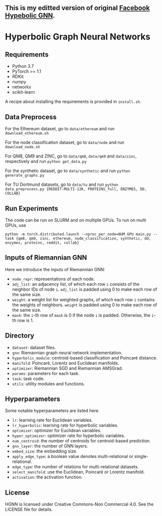 ## This is my editted version of original [Facebook Hypebolic GNN](https://github.com/facebookresearch/hgnn).


# Hyperbolic Graph Neural Networks

## Requirements

* Python 3.7
* PyTorch >= 1.1
* RDKit
* numpy
* networkx
* scikit-learn

A recipe about installing the requirements is provided in `install.sh`.

## Data Preprocess

For the Ethereum dataset, go to `data/ethereum` and run
`download_ethereum.sh`

For the node classification dataset, go to `data/node` and run
`download_node.sh`

For QM8, QM9 and ZINC, go to `data/qm8`, `data/qm9` and `data/zinc`, respectively and run 
```python get_data.py```

For the synthetic dataset, go to `data/synthetic` and run
```python generate_graphs.py```

For TU Dortmund datasets, go to `data/tu` and run
```python data_preprocess.py {REDDIT-MULTI-12K, PROTEINS_full, ENZYMES, DD, COLLAB}```

## Run Experiments
The code can be run on SLURM and on multiple GPUs. To run on multi GPUs, use 

```python -m torch.distributed.launch --nproc_per_node=NUM_GPU main.py --task {qm8, qm9, zinc, ethereum, node_classification, synthetic, dd, enzymes, proteins, reddit, collab}```

## Inputs of Riemannian GNN

Here we introduce the inputs of Riemannian GNN:

* `node_repr`: representations of each node. 
* `adj_list`: an adjacency list, of which each row `i` consists of the neighbor IDs of node `i`. `adj_list` is padded using 0 to make each row of the same size.
* `weight`: a weight list for weighted graphs, of which each row `i` contains the weights of neighbors. `weight` is padded using 0 to make each row of the same size.
* `mask`: the `i`-th row of `mask` is 0 if the node `i` is padded. Otherwise, the `i`-th row is 1.


## Directory

* `dataset`: dataset files.
* `gnn`: Riemannian graph neural network implementation.
* `hyperbolic_module`: centroid-based classification and Poincaré distance.
* `manifold`: Poincaré, Lorentz and Euclidean manifolds.
* `optimizer`: Riemannian SGD and Riemannian AMSGrad.
* `params`: parameters for each task.
* `task`: task code.
* `utils`: utility modules and functions.

## Hyperparameters

Some notable hyperparameters are listed here.

* `lr`: learning rate for Euclidean variables.
* `lr_hyperbolic`: learning rate for hyperbolic variables.
* `optimizer`: optimizer for Euclidean variables.
* `hyper_optimizer`: optimizer rate for hyperbolic variables.
* `num_centroid`: the number of centroids for centroid-based prediction.
* `gnn_layer`: the number of GNN layers.
* `embed_size`: the embedding size.
* `apply_edge_type`: a boolean value denotes multi-relational or single-relational.
* `edge_type`: the number of relations for multi-relational datasets.
* `select_manifold`: use the Euclidean, Poincaré or Lorentz manifold.
* `activation`: the activation function.

## License
HGNN is licensed under Creative Commons-Non Commercial 4.0. See the LICENSE file for details.
